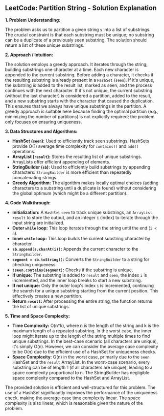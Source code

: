 ## LeetCode: Partition String - Solution Explanation

**1. Problem Understanding:**

The problem asks us to partition a given string `s` into a list of substrings.  The crucial constraint is that each substring must be unique; no substring can be a duplicate of a previously seen substring. The solution should return a list of these unique substrings.

**2. Approach / Intuition:**

The solution employs a greedy approach. It iterates through the string, building substrings one character at a time.  Each new character is appended to the current substring.  Before adding a character, it checks if the resulting substring is already present in a `HashSet` (`seen`). If it's unique, the substring is added to the result list, marked as seen, and the process continues with the next character. If it's not unique, the current substring (without the last character) is considered a partition, added to the result, and a new substring starts with the character that caused the duplication.  This ensures that we always have unique substrings in the partition.  A greedy approach is suitable here because finding the optimal partition (e.g., minimizing the number of partitions) is not explicitly required;  the problem only focuses on ensuring uniqueness.

**3. Data Structures and Algorithms:**

* **HashSet (`seen`):** Used to efficiently track seen substrings.  HashSets provide O(1) average time complexity for `contains()` and `add()` operations.
* **ArrayList (`result`):** Stores the resulting list of unique substrings. ArrayLists offer efficient appending of elements.
* **StringBuilder (`sb`):** Used to efficiently build substrings by appending characters.  `StringBuilder` is more efficient than repeatedly concatenating strings.
* **Greedy Algorithm:** The algorithm makes locally optimal choices (adding characters to a substring until a duplicate is found) without considering the global optimum (which might be a different partition).


**4. Code Walkthrough:**

* **Initialization:** A `HashSet` `seen` to track unique substrings, an `ArrayList` `result` to store the output, and an integer `i` (index) to iterate through the input string are initialized.
* **Outer `while` loop:** This loop iterates through the string until the end (`i < n`).
* **Inner `while` loop:** This loop builds the current substring character by character.
* **`sb.append(s.charAt(i))`:** Appends the current character to the `StringBuilder`.
* **`segment = sb.toString()`:** Converts the `StringBuilder` to a string for checking uniqueness.
* **`!seen.contains(segment)`:** Checks if the substring is unique.
* **If unique:** The substring is added to `result` and `seen`, the index `i` is incremented, and the inner loop breaks to start a new substring.
* **If not unique:** Only the outer loop's index `i` is incremented, continuing the search for a unique substring starting from the current position.  This effectively creates a new partition.
* **Return `result`:** After processing the entire string, the function returns the list of unique substrings.

**5. Time and Space Complexity:**

* **Time Complexity:** O(n*k), where n is the length of the string and k is the maximum length of a repeated substring. In the worst case, the inner loop might iterate up to the length of the string multiple times to find unique substrings.  In the best-case scenario (all characters are unique), it's simply O(n). However, we can consider the average case complexity to be O(n) due to the efficient use of a HashSet for uniqueness checks.
* **Space Complexity:** O(n) in the worst case, primarily due to the `seen` HashSet and the `result` ArrayList.  In the worst-case scenario, every substring can be of length 1 (if all characters are unique), leading to a space complexity proportional to n.  The StringBuilder has negligible space complexity compared to the HashSet and ArrayList.

The provided solution is efficient and well-structured for this problem. The use of a HashSet significantly improves the performance of the uniqueness check, making the average-case time complexity linear.  The space complexity is also linear, which is reasonable given the nature of the problem.
